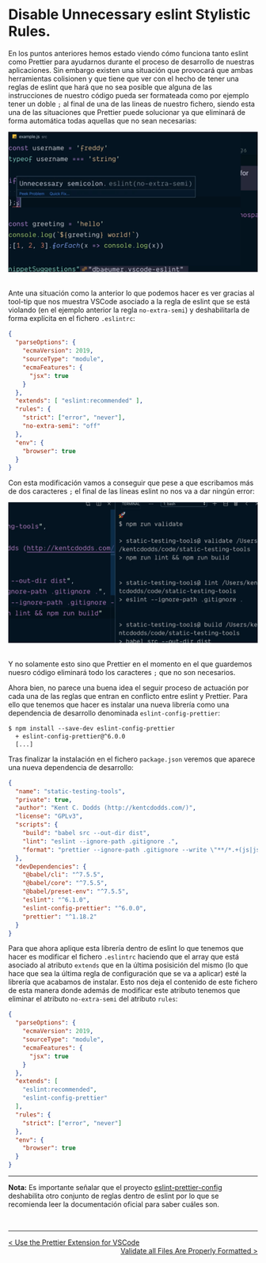 # Disable Unnecessary eslint Stylistic Rules.

En los puntos anteriores hemos estado viendo cómo funciona tanto eslint como Prettier para ayudarnos durante el proceso de desarrollo de nuestras aplicaciones. Sin embargo existen una situación que provocará que ambas herramientas colisionen y que tiene que ver con el hecho de tener una reglas de eslint que hará que no sea posible que alguna de las instrucciones de nuestro código pueda ser formateada como por ejemplo tener un doble `;` al final de una de las lineas de nuestro fichero, siendo esta una de las situaciones que Prettier puede solucionar ya que eliminará de forma automática todas aquellas que no sean necesarias:

<div style='text-align: center'>
  <img src='../images/ch02/02_32.png' />
</div>
<br />

Ante una situación como la anterior lo que podemos hacer es ver gracias al tool-tip que nos muestra VSCode asociado a la regla de eslint que se está violando (en el ejemplo anterior la regla `no-extra-semi`) y deshabilitarla de forma explícita en el fichero `.eslintrc`:

```json
{
  "parseOptions": {
    "ecmaVersion": 2019,
    "sourceType": "module",
    "ecmaFeatures": {
      "jsx": true
    }
  },
  "extends": [ "eslint:recommended" ],
  "rules": {
    "strict": ["error", "never"],
    "no-extra-semi": "off"
  },
  "env": {
    "browser": true
  }
}
```

Con esta modificación vamos a conseguir que pese a que escribamos más de dos caracteres `;` el final de las líneas eslint no nos va a dar ningún error:

<div style='text-align: center'>
  <img src='../images/ch02/02_33.png' />
</div>
<br />

Y no solamente esto sino que Prettier en el momento en el que guardemos nuesro código eliminará todo los caracteres `;` que no son necesarios.

Ahora bien, no parece una buena idea el seguir proceso de actuación por cada una de las reglas que entran en conflicto entre eslint y Prettier. Para ello que tenemos que hacer es instalar una nueva librería como una dependencia de desarrollo denominada `eslint-config-prettier`:

```console
$ npm install --save-dev eslint-config-prettier
  + eslint-config-prettier@^6.0.0
  [...]
```

Tras finalizar la instalación en el fichero `package.json` veremos que aparece una nueva dependencia de desarrollo:

```json
{
  "name": "static-testing-tools",
  "private": true,
  "author": "Kent C. Dodds (http://kentcdodds.com/)",
  "license": "GPLv3",
  "scripts": {
    "build": "babel src --out-dir dist",
    "lint": "eslint --ignore-path .gitignore .",
    "format": "prettier --ignore-path .gitignore --write \"**/*.+(js|json)\""
  },
  "devDependencies": {
    "@babel/cli": "^7.5.5",
    "@babel/core": "^7.5.5",
    "@babel/preset-env": "^7.5.5",
    "eslint": "^6.1.0",
    "eslint-config-prettier": "^6.0.0",
    "prettier": "^1.18.2"
  }
}
```

Para que ahora aplique esta librería dentro de eslint lo que tenemos que hacer es modificar el fichero `.eslintrc` haciendo que el array que está asociado al atributo `extends` que en la última posisición del mismo (lo que hace que sea la última regla de configuración que se va a aplicar) esté la librería que acabamos de instalar. Esto nos deja el contenido de este fichero de esta manera donde además de modificar este atributo tenemos que eliminar el atributo `no-extra-semi` del atributo `rules`:

```json
{
  "parseOptions": {
    "ecmaVersion": 2019,
    "sourceType": "module",
    "ecmaFeatures": {
      "jsx": true
    }
  },
  "extends": [ 
    "eslint:recommended",
    "eslint-config-prettier"
  ],
  "rules": {
    "strict": ["error", "never"]
  },
  "env": {
    "browser": true
  }
}
```

----
**Nota:** Es importante señalar que el proyecto [eslint-prettier-config](https://github.com/prettier/eslint-config-prettier) deshabilita otro conjunto de reglas dentro de eslint por lo que se recomienda leer la documentación oficial para saber cuáles son.

<br />

----
<div>
  <div style="float: left">
    <a href="https://github.com/DevJoseManuel/js-tutorials/blob/master/testing/ch02/02_06.md">
      < Use the Prettier Extension for VSCode
    </a>
  </div>
  <div style="float: right">
    <a href="https://github.com/DevJoseManuel/js-tutorials/blob/master/testing/ch02/02_09.md">
      Validate all Files Are Properly Formatted >
    </a>
  </div>
</div>
